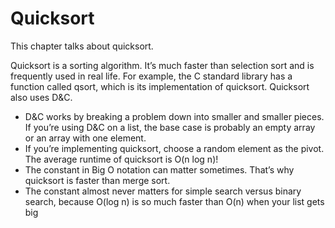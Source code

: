 # Quicksort

This chapter talks about quicksort.

Quicksort is a sorting algorithm. It’s much faster than selection sort 
and is frequently used in real life. For example, the C standard library 
has a function called qsort, which is its implementation of quicksort. 
Quicksort also uses D&C.

- D&C works by breaking a problem down into smaller and smaller 
pieces. If you’re using D&C on a list, the base case is probably an 
empty array or an array with one element.
- If you’re implementing quicksort, choose a random element as the 
pivot. The average runtime of quicksort is O(n log n)!
- The constant in Big O notation can matter sometimes. That’s why 
quicksort is faster than merge sort.
- The constant almost never matters for simple search versus binary 
search, because O(log n) is so much faster than O(n) when your list 
gets big